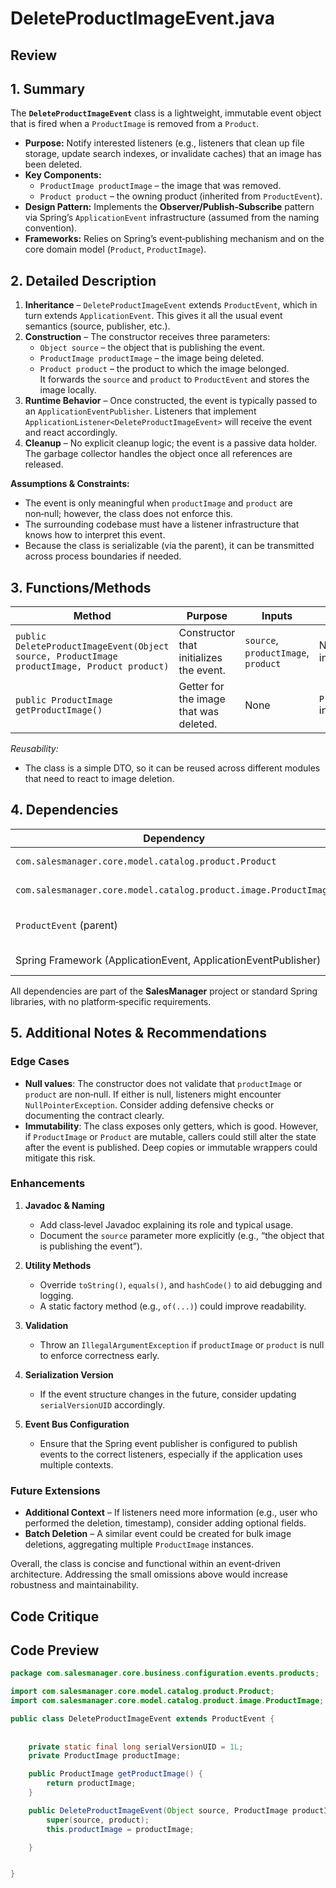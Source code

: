 # DeleteProductImageEvent.java

## Review

## 1. Summary
The **`DeleteProductImageEvent`** class is a lightweight, immutable event object that is fired when a `ProductImage` is removed from a `Product`.  
- **Purpose:** Notify interested listeners (e.g., listeners that clean up file storage, update search indexes, or invalidate caches) that an image has been deleted.  
- **Key Components:**
  - `ProductImage productImage` – the image that was removed.  
  - `Product product` – the owning product (inherited from `ProductEvent`).  
- **Design Pattern:** Implements the **Observer/Publish‑Subscribe** pattern via Spring’s `ApplicationEvent` infrastructure (assumed from the naming convention).  
- **Frameworks:** Relies on Spring’s event‑publishing mechanism and on the core domain model (`Product`, `ProductImage`).  

## 2. Detailed Description
1. **Inheritance** – `DeleteProductImageEvent` extends `ProductEvent`, which in turn extends `ApplicationEvent`. This gives it all the usual event semantics (source, publisher, etc.).  
2. **Construction** – The constructor receives three parameters:  
   - `Object source` – the object that is publishing the event.  
   - `ProductImage productImage` – the image being deleted.  
   - `Product product` – the product to which the image belonged.  
   It forwards the `source` and `product` to `ProductEvent` and stores the image locally.  
3. **Runtime Behavior** – Once constructed, the event is typically passed to an `ApplicationEventPublisher`. Listeners that implement `ApplicationListener<DeleteProductImageEvent>` will receive the event and react accordingly.  
4. **Cleanup** – No explicit cleanup logic; the event is a passive data holder. The garbage collector handles the object once all references are released.

**Assumptions & Constraints:**
- The event is only meaningful when `productImage` and `product` are non‑null; however, the class does not enforce this.  
- The surrounding codebase must have a listener infrastructure that knows how to interpret this event.  
- Because the class is serializable (via the parent), it can be transmitted across process boundaries if needed.

## 3. Functions/Methods
| Method | Purpose | Inputs | Outputs | Side‑Effects |
|--------|---------|--------|---------|--------------|
| `public DeleteProductImageEvent(Object source, ProductImage productImage, Product product)` | Constructor that initializes the event. | `source`, `productImage`, `product` | New event instance | None (except for storing values) |
| `public ProductImage getProductImage()` | Getter for the image that was deleted. | None | `ProductImage` instance | None |

*Reusability:*  
- The class is a simple DTO, so it can be reused across different modules that need to react to image deletion.

## 4. Dependencies
| Dependency | Nature | Notes |
|------------|--------|-------|
| `com.salesmanager.core.model.catalog.product.Product` | Domain entity | Core business object. |
| `com.salesmanager.core.model.catalog.product.image.ProductImage` | Domain entity | Core business object. |
| `ProductEvent` (parent) | Inherited class | Likely extends Spring’s `ApplicationEvent`. |
| Spring Framework (ApplicationEvent, ApplicationEventPublisher) | Third‑party | Handles event publication. |

All dependencies are part of the **SalesManager** project or standard Spring libraries, with no platform‑specific requirements.

## 5. Additional Notes & Recommendations
### Edge Cases
- **Null values**: The constructor does not validate that `productImage` or `product` are non‑null. If either is null, listeners might encounter `NullPointerException`. Consider adding defensive checks or documenting the contract clearly.
- **Immutability**: The class exposes only getters, which is good. However, if `ProductImage` or `Product` are mutable, callers could still alter the state after the event is published. Deep copies or immutable wrappers could mitigate this risk.

### Enhancements
1. **Javadoc & Naming**  
   - Add class‑level Javadoc explaining its role and typical usage.  
   - Document the `source` parameter more explicitly (e.g., “the object that is publishing the event”).  

2. **Utility Methods**  
   - Override `toString()`, `equals()`, and `hashCode()` to aid debugging and logging.  
   - A static factory method (e.g., `of(...)`) could improve readability.

3. **Validation**  
   - Throw an `IllegalArgumentException` if `productImage` or `product` is null to enforce correctness early.

4. **Serialization Version**  
   - If the event structure changes in the future, consider updating `serialVersionUID` accordingly.

5. **Event Bus Configuration**  
   - Ensure that the Spring event publisher is configured to publish events to the correct listeners, especially if the application uses multiple contexts.

### Future Extensions
- **Additional Context** – If listeners need more information (e.g., user who performed the deletion, timestamp), consider adding optional fields.  
- **Batch Deletion** – A similar event could be created for bulk image deletions, aggregating multiple `ProductImage` instances.

Overall, the class is concise and functional within an event‑driven architecture. Addressing the small omissions above would increase robustness and maintainability.

## Code Critique



## Code Preview

```java
package com.salesmanager.core.business.configuration.events.products;

import com.salesmanager.core.model.catalog.product.Product;
import com.salesmanager.core.model.catalog.product.image.ProductImage;

public class DeleteProductImageEvent extends ProductEvent {
	
	
	private static final long serialVersionUID = 1L;
	private ProductImage productImage;

	public ProductImage getProductImage() {
		return productImage;
	}

	public DeleteProductImageEvent(Object source, ProductImage productImage, Product product) {
		super(source, product);
		this.productImage = productImage;

	}


}



```
